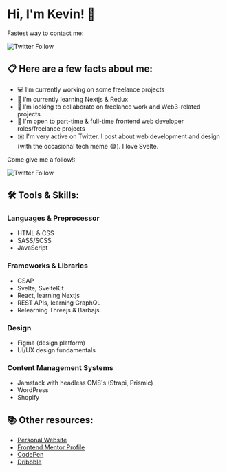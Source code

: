 # Hi, I'm Kevin! 👋

Fastest way to contact me:

![Twitter Follow](https://img.shields.io/twitter/follow/kvncnls?style=social)


## 📋 Here are a few facts about me:
- 💻 I’m currently working on some freelance projects
- 🌱 I’m currently learning Nextjs & Redux
- 👯 I’m looking to collaborate on freelance work and Web3-related projects
- 💼 I'm open to part-time & full-time frontend web developer roles/freelance projects
- ✉️ I'm very active on Twitter. I post about web development and design (with the occasional tech meme 😂). I love Svelte.

Come give me a follow!:

![Twitter Follow](https://img.shields.io/twitter/follow/kvncnls?style=social)

## 🛠 Tools & Skills:

### Languages & Preprocessor
- HTML & CSS
- SASS/SCSS
- JavaScript

### Frameworks & Libraries
- GSAP
- Svelte, SvelteKit
- React, learning Nextjs
- REST APIs, learning GraphQL
- Relearning Threejs & Barbajs

### Design
- Figma (design platform)
- UI/UX design fundamentals

### Content Management Systems
- Jamstack with headless CMS's (Strapi, Prismic)
- WordPress
- Shopify


## 📚 Other resources:
- [Personal Website](https://www.kevincanlas.com/)
- [Frontend Mentor Profile](https://www.frontendmentor.io/profile/kvncnls)
- [CodePen](https://codepen.io/kvncnls)
- [Dribbble](https://dribbble.com/KVNCNLS)
